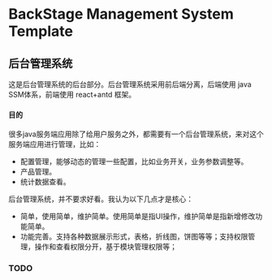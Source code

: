# BackStage Management System Template
## 后台管理系统
这是后台管理系统的后台部分。后台管理系统采用前后端分离，后端使用 java SSM体系，前端使用 react+antd 框架。

#### 目的
很多java服务端应用除了给用户服务之外，都需要有一个后台管理系统，来对这个服务端应用进行管理，比如：
- 配置管理，能够动态的管理一些配置，比如业务开关，业务参数调整等。
- 产品管理。
- 统计数据查看。

后台管理系统，并不要求好看。我认为以下几点才是核心：
- 简单，使用简单，维护简单。使用简单是指UI操作，维护简单是指新增修改功能简单。
- 功能完善。支持各种数据展示形式，表格，折线图，饼图等等；支持权限管理，操作和查看权限分开，基于模块管理权限等；

### TODO
